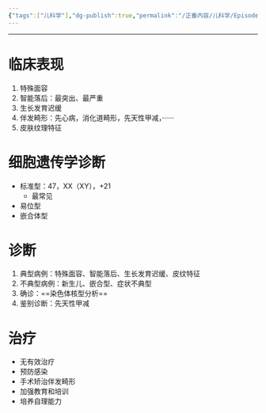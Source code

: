 ```yaml
---
{"tags":["儿科学"],"dg-publish":true,"permalink":"/正番内容/儿科学/Episode 11. 遗传性疾病/唐氏综合征/","dgPassFrontmatter":true}
---
```


---
# 临床表现
1. 特殊面容
2. 智能落后：最突出、最严重
3. 生长发育迟缓
4. 伴发畸形：先心病，消化道畸形，先天性甲减，······
5. 皮肤纹理特征
# 细胞遗传学诊断
+ 标准型：47，XX（XY），+21
	+ 最常见
+ 易位型
+ 嵌合体型
# 诊断
1. 典型病例：特殊面容、智能落后、生长发育迟缓、皮纹特征
2. 不典型病例：新生儿、嵌合型、症状不典型
3. 确诊：==染色体核型分析==
4. 鉴别诊断：先天性甲减
# 治疗
+ 无有效治疗
+ 预防感染
+ 手术矫治伴发畸形
+ 加强教育和培训
+ 培养自理能力